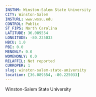```yaml
---
INSTNM: Winston-Salem State University
CITY: Winston-Salem
INSTURL: www.wssu.edu
CONTROL: Public
ST_FIPS: North Carolina
LATITUDE: 36.089554
LONGITUDE: -80.225033
HBCU: 1.0
PBI: 0.0
MENONLY: 0.0
WOMENONLY: 0.0
RELAFFIL: Not reported
CURROPER: 1
slug: winston-salem-state-university
location: [36.089554, -80.225033]
---
```

Winston-Salem State University